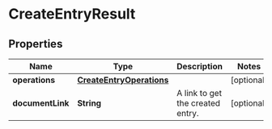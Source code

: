 # CreateEntryResult

## Properties
Name | Type | Description | Notes
------------ | ------------- | ------------- | -------------
**operations** | [**CreateEntryOperations**](CreateEntryOperations.md) |  |  [optional]
**documentLink** | **String** | A link to get the created entry. |  [optional]
